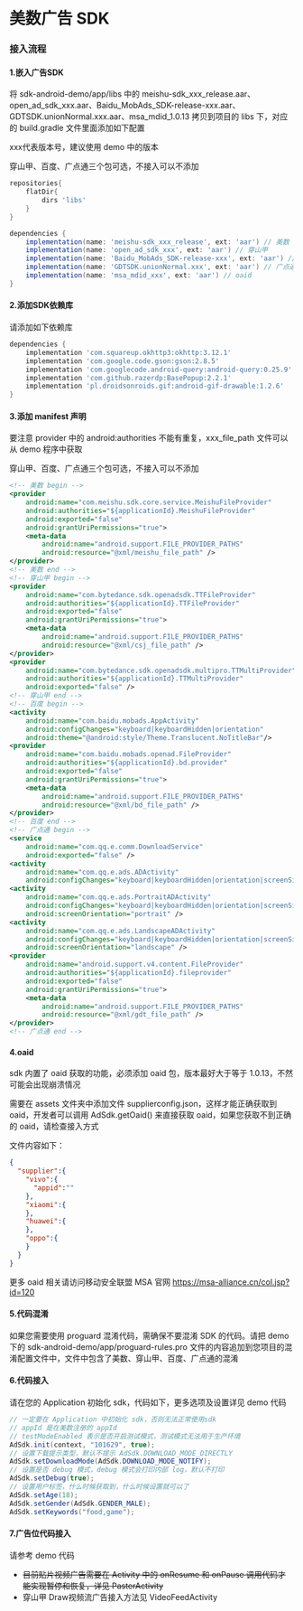 # 美数广告 SDK
### 接入流程
#### 1.嵌入广告SDK
将 sdk-android-demo/app/libs 中的 meishu-sdk_xxx_release.aar、open_ad_sdk_xxx.aar、Baidu_MobAds_SDK-release-xxx.aar、GDTSDK.unionNormal.xxx.aar、msa_mdid_1.0.13 拷贝到项目的 libs 下，对应的 build.gradle 文件里面添加如下配置

xxx代表版本号，建议使用 demo 中的版本

穿山甲、百度、广点通三个包可选，不接入可以不添加

```groovy
repositories{
    flatDir{
        dirs 'libs'
    }
}

dependencies {
    implementation(name: 'meishu-sdk_xxx_release', ext: 'aar') // 美数
    implementation(name: 'open_ad_sdk_xxx', ext: 'aar') // 穿山甲
    implementation(name: 'Baidu_MobAds_SDK-release-xxx', ext: 'aar') // 百度
    implementation(name: 'GDTSDK.unionNormal.xxx', ext: 'aar') // 广点通
    implementation(name: 'msa_mdid_xxx', ext: 'aar') // oaid
}
```
    
#### 2.添加SDK依赖库
请添加如下依赖库

```groovy
dependencies {
    implementation 'com.squareup.okhttp3:okhttp:3.12.1'
    implementation 'com.google.code.gson:gson:2.8.5'
    implementation 'com.googlecode.android-query:android-query:0.25.9'
    implementation 'com.github.razerdp:BasePopup:2.2.1'
    implementation 'pl.droidsonroids.gif:android-gif-drawable:1.2.6'
}
```

#### 3.添加 manifest 声明
要注意 provider 中的 android:authorities 不能有重复，xxx_file_path 文件可以从 demo 程序中获取

穿山甲、百度、广点通三个包可选，不接入可以不添加

```xml
<!-- 美数 begin -->
<provider
    android:name="com.meishu.sdk.core.service.MeishuFileProvider"
    android:authorities="${applicationId}.MeishuFileProvider"
    android:exported="false"
    android:grantUriPermissions="true">
    <meta-data
        android:name="android.support.FILE_PROVIDER_PATHS"
        android:resource="@xml/meishu_file_path" />
</provider>
<!-- 美数 end -->
<!-- 穿山甲 begin -->
<provider
    android:name="com.bytedance.sdk.openadsdk.TTFileProvider"
    android:authorities="${applicationId}.TTFileProvider"
    android:exported="false"
    android:grantUriPermissions="true">
    <meta-data
        android:name="android.support.FILE_PROVIDER_PATHS"
        android:resource="@xml/csj_file_path" />
</provider>
<provider
    android:name="com.bytedance.sdk.openadsdk.multipro.TTMultiProvider"
    android:authorities="${applicationId}.TTMultiProvider"
    android:exported="false" />
<!-- 穿山甲 end -->
<!-- 百度 begin -->
<activity
    android:name="com.baidu.mobads.AppActivity"
    android:configChanges="keyboard|keyboardHidden|orientation"
    android:theme="@android:style/Theme.Translucent.NoTitleBar"/>
<provider
    android:name="com.baidu.mobads.openad.FileProvider"
    android:authorities="${applicationId}.bd.provider"
    android:exported="false"
    android:grantUriPermissions="true">
    <meta-data
        android:name="android.support.FILE_PROVIDER_PATHS"
        android:resource="@xml/bd_file_path" />
</provider>
<!-- 百度 end -->
<!-- 广点通 begin -->
<service
    android:name="com.qq.e.comm.DownloadService"
    android:exported="false" />
<activity
    android:name="com.qq.e.ads.ADActivity"
    android:configChanges="keyboard|keyboardHidden|orientation|screenSize" />
<activity
    android:name="com.qq.e.ads.PortraitADActivity"
    android:configChanges="keyboard|keyboardHidden|orientation|screenSize"
    android:screenOrientation="portrait" />
<activity
    android:name="com.qq.e.ads.LandscapeADActivity"
    android:configChanges="keyboard|keyboardHidden|orientation|screenSize"
    android:screenOrientation="landscape" />
<provider
    android:name="android.support.v4.content.FileProvider"
    android:authorities="${applicationId}.fileprovider"
    android:exported="false"
    android:grantUriPermissions="true">
    <meta-data
        android:name="android.support.FILE_PROVIDER_PATHS"
        android:resource="@xml/gdt_file_path" />
</provider>
<!-- 广点通 end -->
```

#### 4.oaid
sdk 内置了 oaid 获取的功能，必须添加 oaid 包，版本最好大于等于 1.0.13，不然可能会出现崩溃情况

需要在 assets 文件夹中添加文件 supplierconfig.json，这样才能正确获取到 oaid，开发者可以调用 AdSdk.getOaid() 来直接获取 oaid，如果您获取不到正确的 oaid，请检查接入方式

文件内容如下：
```json
{
  "supplier":{
    "vivo":{
      "appid":""
    },
    "xiaomi":{
    },
    "huawei":{
    },
    "oppo":{
    }
  }
}
```

更多 oaid 相关请访问移动安全联盟 MSA 官网 https://msa-alliance.cn/col.jsp?id=120

#### 5.代码混淆
如果您需要使用 proguard 混淆代码，需确保不要混淆 SDK 的代码。请把 demo 下的 sdk-android-demo/app/proguard-rules.pro 文件的内容追加到您项目的混淆配置文件中，文件中包含了美数、穿山甲、百度、广点通的混淆

#### 6.代码接入
请在您的 Application 初始化 sdk，代码如下，更多选项及设置详见 demo 代码
```java
// 一定要在 Application 中初始化 sdk，否则无法正常使用sdk
// appId 是在美数注册的 appId
// testModeEnabled 表示是否开启测试模式，测试模式无法用于生产环境
AdSdk.init(context, "101629", true);
// 设置下载提示类型，默认不提示 AdSdk.DOWNLOAD_MODE_DIRECTLY
AdSdk.setDownloadMode(AdSdk.DOWNLOAD_MODE_NOTIFY);
// 设置是否 debug 模式，debug 模式会打印内部 log，默认不打印
AdSdk.setDebug(true);
// 设置用户标签，什么时候获取到，什么时候设置就可以了
AdSdk.setAge(18);
AdSdk.setGender(AdSdk.GENDER_MALE);
AdSdk.setKeywords("food,game");
```
#### 7.广告位代码接入
请参考 demo 代码

* ~~目前贴片视频广告需要在 Activity 中的 onResume 和 onPause 调用代码才能实现暂停和恢复，详见 PasterActivity~~
* 穿山甲 Draw视频流广告接入方法见 VideoFeedActivity
